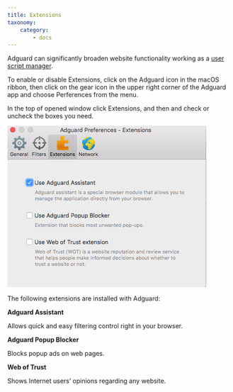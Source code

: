 ```yaml
---
title: Extensions
taxonomy:
    category:
        - docs
---
```


Adguard can significantly broaden website functionality working as a [user script manager](https://adguard.com/en/userscripts.html).

To enable or disable Extensions, click on the Adguard icon in the macOS ribbon, then click on the gear icon in the upper right corner of the Adguard app and choose Perferences from the menu.

In the top of opened window click Extensions, and then and check or uncheck the boxes you need.

![](Screenshot%202017-02-12%2020.34.04.png)

The following extensions are installed with Adguard:

**Adguard Assistant**

Allows quick and easy filtering control right in your browser.

**Adguard Popup Blocker**

Blocks popup ads on web pages.

**Web of Trust**

Shows Internet users’ opinions regarding any website.